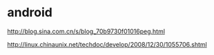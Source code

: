# android
http://blog.sina.com.cn/s/blog_70b9730f01016peg.html


http://linux.chinaunix.net/techdoc/develop/2008/12/30/1055706.shtml

